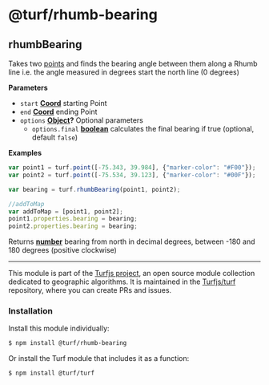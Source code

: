 # @turf/rhumb-bearing

<!-- Generated by documentation.js. Update this documentation by updating the source code. -->

## rhumbBearing

Takes two [points](https://tools.ietf.org/html/rfc7946#section-3.1.2) and finds the bearing angle between them along a Rhumb line
i.e. the angle measured in degrees start the north line (0 degrees)

**Parameters**

-   `start` **[Coord](https://tools.ietf.org/html/rfc7946#section-3.1.1)** starting Point
-   `end` **[Coord](https://tools.ietf.org/html/rfc7946#section-3.1.1)** ending Point
-   `options` **[Object](https://developer.mozilla.org/en-US/docs/Web/JavaScript/Reference/Global_Objects/Object)?** Optional parameters
    -   `options.final` **[boolean](https://developer.mozilla.org/en-US/docs/Web/JavaScript/Reference/Global_Objects/Boolean)** calculates the final bearing if true (optional, default `false`)

**Examples**

```javascript
var point1 = turf.point([-75.343, 39.984], {"marker-color": "#F00"});
var point2 = turf.point([-75.534, 39.123], {"marker-color": "#00F"});

var bearing = turf.rhumbBearing(point1, point2);

//addToMap
var addToMap = [point1, point2];
point1.properties.bearing = bearing;
point2.properties.bearing = bearing;
```

Returns **[number](https://developer.mozilla.org/en-US/docs/Web/JavaScript/Reference/Global_Objects/Number)** bearing from north in decimal degrees, between -180 and 180 degrees (positive clockwise)

<!-- This file is automatically generated. Please don't edit it directly:
if you find an error, edit the source file (likely index.js), and re-run
./scripts/generate-readmes in the turf project. -->

---

This module is part of the [Turfjs project](http://turfjs.org/), an open source
module collection dedicated to geographic algorithms. It is maintained in the
[Turfjs/turf](https://github.com/Turfjs/turf) repository, where you can create
PRs and issues.

### Installation

Install this module individually:

```sh
$ npm install @turf/rhumb-bearing
```

Or install the Turf module that includes it as a function:

```sh
$ npm install @turf/turf
```
